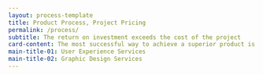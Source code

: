 ```yaml
---
layout: process-template
title: Product Process, Project Pricing
permalink: /process/
subtitle: The return on investment exceeds the cost of the project
card-content: The most successful way to achieve a superior product is to go through the correct process. For product design, this is a process of creating requirements, documenting purpose, and refining ideas. Requirements understanding is broken up into phases for delivery. Each phase drills down into product requirements in more detail.
main-title-01: User Experience Services
main-title-02: Graphic Design Services
---
```

